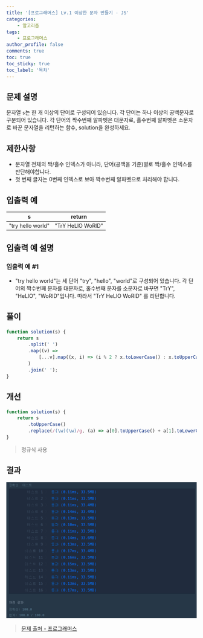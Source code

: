 ```yaml
---
title: '[프로그래머스] Lv.1 이상한 문자 만들기 - JS'
categories:
    - 알고리즘
tags:
    - 프로그래머스
author_profile: false
comments: true
toc: true
toc_sticky: true
toc_label: '목차'
---
```


## 문제 설명

문자열 `s`는 한 개 이상의 단어로 구성되어 있습니다. 각 단어는 하나 이상의 공백문자로 구분되어 있습니다. 각 단어의 짝수번째 알파벳은 대문자로, 홀수번째 알파벳은 소문자로 바꾼 문자열을 리턴하는 함수, solution을 완성하세요.

## 제한사항

-   문자열 전체의 짝/홀수 인덱스가 아니라, 단어(공백을 기준)별로 짝/홀수 인덱스를 판단해야합니다.
-   첫 번째 글자는 0번째 인덱스로 보아 짝수번째 알파벳으로 처리해야 합니다.

## 입출력 예

| s                 | return            |
| ----------------- | ----------------- |
| "try hello world" | "TrY HeLlO WoRlD" |

## 입출력 예 설명

### 입출력 예 #1

-   "try hello world"는 세 단어 "try", "hello", "world"로 구성되어 있습니다. 각 단어의 짝수번째 문자를 대문자로, 홀수번째 문자를 소문자로 바꾸면 "TrY", "HeLlO", "WoRlD"입니다. 따라서 "TrY HeLlO WoRlD" 를 리턴합니다.

## 풀이

```javascript
function solution(s) {
    return s
        .split(' ')
        .map((v) =>
            [...v].map((x, i) => (i % 2 ? x.toLowerCase() : x.toUpperCase())).join('')
        )
        .join(' ');
}
```

## 개선

```javascript
function solution(s) {
    return s
        .toUpperCase()
        .replace(/(\w)(\w)/g, (a) => a[0].toUpperCase() + a[1].toLowerCase());
}
```

> 정규식 사용

## 결과

![result](/assets/images/2023/08/25/algorithm-35-result.png)

> [문제 출처 - 프로그래머스](https://school.programmers.co.kr/learn/courses/30/lessons/12930)
